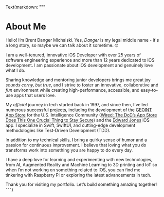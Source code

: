 Text(markdown: """
# About Me

Hello! I’m Brent Danger Michalski. Yes, *Danger* is my legal middle name - it's a long story, so maybe we can talk about it sometime.  🤓

I am a well-tenured, innovative iOS Developer with over 25 years of software engineering experience and more than 12 years dedicated to iOS development. I am passionate about iOS development and genuinely love what I do. 

Sharing knowledge and mentoring junior developers brings me great joy *sounds corny, but true*, and I strive to foster an innovative, collaborative and *fun* environment while creating high-performance, accessible, and easy-to-use apps that users love.

My *official* journey in tech started back in 1997, and since then, I’ve led numerous successful projects, including the development of the [GEOINT App Store](https://www.linkedin.com/pulse/innovation-intelligence-story-geoint-app-store-brent-michalski-pbfhc/?trackingId=jH1eJ%2BESngstjay%2FRmkwew%3D%3D) for the U.S. Intelligence Community ([Wired: The DoD’s App Store Does This One Crucial Thing to Stay Secure](https://www.wired.com/story/dod-app-store-does-this-one-crucial-thing-to-stay-secure/)) and the [Edward Jones](https://apps.apple.com/us/app/edward-jones/id457043098) iOS app. I specialize in Swift, SwiftUI, and cutting-edge development methodologies like Test-Driven Development (TDD).

In addition to my technical skills, I bring a quirky sense of humor and a passion for continuous improvement. I believe that loving what you do transforms work into something you are happy to do every day. 

I have a deep love for learning and experimenting with new technologies, from AI, Augmented Reality and Machine Learning to 3D printing and IoT so when I’m not working on something related to iOS, you can find me tinkering with Raspberry Pi or exploring the latest advancements in tech.

Thank you for visiting my portfolio. Let’s build something amazing together!
""")
